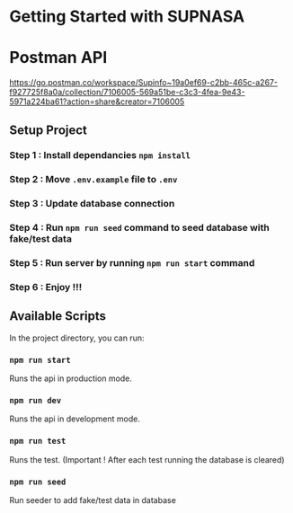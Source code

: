 # Getting Started with SUPNASA

# Postman API

https://go.postman.co/workspace/Supinfo~19a0ef69-c2bb-465c-a267-f927725f8a0a/collection/7106005-569a51be-c3c3-4fea-9e43-5971a224ba61?action=share&creator=7106005

## Setup Project

### Step 1 : Install dependancies `npm install`

### Step 2 : Move `.env.example` file to `.env`

### Step 3 : Update database connection

### Step 4 : Run `npm run seed` command to seed database with fake/test data

### Step 5 : Run server by running `npm run start` command

### Step 6 : Enjoy !!!

## Available Scripts

In the project directory, you can run:

### `npm run start`

Runs the api in production mode.

### `npm run dev`

Runs the api in development mode.

### `npm run test`

Runs the test. (Important ! After each test running the database is cleared)

### `npm run seed`

Run seeder to add fake/test data in database
